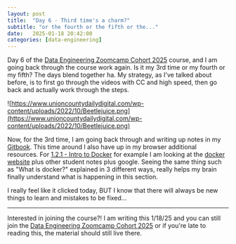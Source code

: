 ```yaml
---
layout: post
title:  "Day 6 - Third time's a charm?"
subtitle: "or the fourth or the fifth or the..."
date:   2025-01-18 20:42:00
categories: [data-engineering]
---
```

Day 6 of the [Data Engineering Zoomcamp Cohort 2025](https://github.com/DataTalksClub/data-engineering-zoomcamp/) course, and I am going back 
through the course work again. Is it my 3rd time or my fourth or
my fifth? The days blend together ha. My strategy, as I've talked about before,
is to first go through the videos with CC and high speed, then go back and actually work
through the steps. 

![https://www.unioncountydailydigital.com/wp-content/uploads/2022/10/Beetlejuice.png](https://www.unioncountydailydigital.com/wp-content/uploads/2022/10/Beetlejuice.png)

Now, for the 3rd time, I am going back through and writing up notes in
my [Gitbook](https://data-engineering-zoomcamp-2025-t.gitbook.io/tinker0425/). This time around I also have up in my browser additional resources.
For [1.2.1 - Intro to Docker](https://www.youtube.com/watch?v=EYNwNlOrpr0&list=PL3MmuxUbc_hJed7dXYoJw8DoCuVHhGEQb&index=4)
for example I am looking at the [docker website](https://docs.docker.com/get-started/docker-overview/)
plus other student notes plus google. Seeing the same thing such as "What is docker?" 
explained in 3 different ways, really helps my brain finally understand what is happening 
in this section.

I really feel like it clicked today, BUT I know that there will always be new things to learn 
and mistakes to be fixed...

***
Interested in joining the course?! I am writing this 1/18/25 and you can still join
the [Data Engineering Zoomcamp Cohort 2025](https://github.com/DataTalksClub/data-engineering-zoomcamp/) or if you're late to 
reading this, the material should still live there.